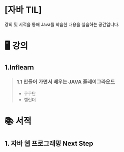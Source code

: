 # [자바 TIL]
강의 및 서적을 통해 Java를 학습한 내용을 실습하는 공간입니다.


# 🖥 강의
  ## 1.Inflearn
> ### 1.1 만들어 가면서 배우는 JAVA 플레이그라운드
> - 구구단
> - 캘린더
  

  
# 📚 서적
  ## 1. 자바 웹 프로그래밍 Next Step
